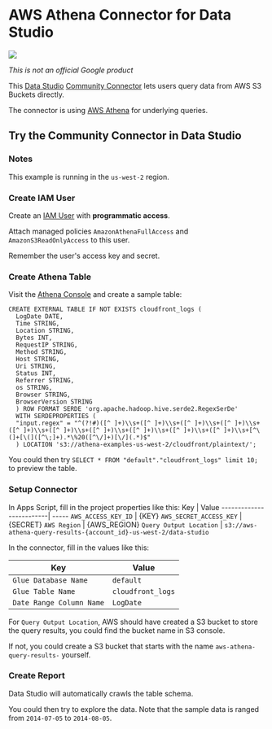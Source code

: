 # AWS Athena Connector for Data Studio

![](./assets/example.png)

*This is not an official Google product*

This [Data Studio](https://datastudio.google.com) [Community
Connector](https://developers.google.com/datastudio/connector) lets users query data from AWS S3 Buckets directly.

The connector is using [AWS Athena](https://aws.amazon.com/athena/) for underlying queries.

## Try the Community Connector in Data Studio

### Notes

This example is running in the `us-west-2` region.

### Create IAM User

Create an [IAM User](https://console.aws.amazon.com/iam/home) with **programmatic access**.

Attach managed policies `AmazonAthenaFullAccess` and `AmazonS3ReadOnlyAccess` to this user.

Remember the user's access key and secret.

### Create Athena Table

Visit the [Athena Console](https://us-west-2.console.aws.amazon.com/athena/home) and create a sample table:

```
CREATE EXTERNAL TABLE IF NOT EXISTS cloudfront_logs (
  LogDate DATE,
  Time STRING,
  Location STRING,
  Bytes INT,
  RequestIP STRING,
  Method STRING,
  Host STRING,
  Uri STRING,
  Status INT,
  Referrer STRING,
  os STRING,
  Browser STRING,
  BrowserVersion STRING
  ) ROW FORMAT SERDE 'org.apache.hadoop.hive.serde2.RegexSerDe'
  WITH SERDEPROPERTIES (
  "input.regex" = "^(?!#)([^ ]+)\\s+([^ ]+)\\s+([^ ]+)\\s+([^ ]+)\\s+([^ ]+)\\s+([^ ]+)\\s+([^ ]+)\\s+([^ ]+)\\s+([^ ]+)\\s+([^ ]+)\\s+[^\(]+[\(]([^\;]+).*\%20([^\/]+)[\/](.*)$"
  ) LOCATION 's3://athena-examples-us-west-2/cloudfront/plaintext/';
```

You could then try `SELECT * FROM "default"."cloudfront_logs" limit 10;` to preview the table.

### Setup Connector

In Apps Script, fill in the project properties like this:
Key                      | Value
-------------------------| -----
`AWS_ACCESS_KEY_ID`      | {KEY}
`AWS_SECRET_ACCESS_KEY`  | {SECRET}
`AWS Region`             | {AWS_REGION}
`Query Output Location`  | `s3://aws-athena-query-results-{account_id}-us-west-2/data-studio`

In the connector, fill in the values like this:

Key                      | Value
-------------------------| -----
`Glue Database Name`     | `default`
`Glue Table Name`        | `cloudfront_logs`
`Date Range Column Name` | `LogDate`

For `Query Output Location`, AWS should have created a S3 bucket to store the query results, you could find the bucket name in S3 console.

If not, you could create a S3 bucket that starts with the name `aws-athena-query-results-` yourself.

### Create Report

Data Studio will automatically crawls the table schema.

You could then try to explore the data. Note that the sample data is ranged from `2014-07-05` to `2014-08-05`.
